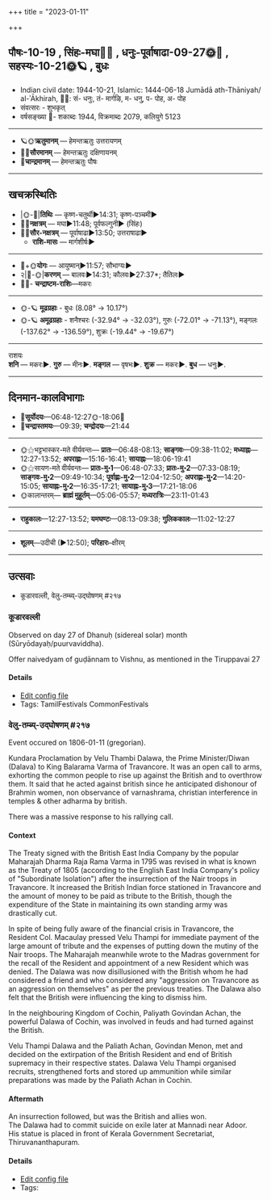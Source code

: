 +++
title = "2023-01-11"

+++
## पौषः-10-19  ,  सिंहः-मघा🌛🌌  ,  धनुः-पूर्वाषाढा-09-27🌞🌌  ,  सहस्यः-10-21🌞🪐  ,  बुधः
- Indian civil date: 1944-10-21, Islamic: 1444-06-18 Jumādā ath-Thāniyah/ al-ʾĀkhirah, 🌌🌞: सं- धनुः, तं- मार्गऴि, म- धनु, प- पोह, अ- पोह
- संवत्सरः - शुभकृत्
- वर्षसङ्ख्या 🌛- शकाब्दः 1944, विक्रमाब्दः 2079, कलियुगे 5123
___________________
- 🪐🌞**ऋतुमानम्** — हेमन्तऋतुः उत्तरायणम्
- 🌌🌞**सौरमानम्** — हेमन्तऋतुः दक्षिणायनम्
- 🌛**चान्द्रमानम्** — हेमन्तऋतुः पौषः
___________________


## खचक्रस्थितिः
- |🌞-🌛|**तिथिः** — कृष्ण-चतुर्थी►14:31; कृष्ण-पञ्चमी►  
- 🌌🌛**नक्षत्रम्** — मघा►11:48; पूर्वफल्गुनी► (सिंहः)  
- 🌌🌞**सौर-नक्षत्रम्** — पूर्वाषाढा►13:50; उत्तराषाढा►  
  - **राशि-मासः** — मार्गशीर्षः► 
___________________
- 🌛+🌞**योगः** — आयुष्मान्►11:57; सौभाग्यः►  
- २|🌛-🌞|**करणम्** — बालवः►14:31; कौलवः►27:37*; तैतिलः►  
- 🌌🌛- **चन्द्राष्टम-राशिः**—मकरः  
___________________
- 🌞-🪐 **मूढग्रहाः** - बुधः (8.08° → 10.17°)
- 🌞-🪐 **अमूढग्रहाः** - शनैश्चरः (-32.94° → -32.03°), गुरुः (-72.01° → -71.13°), मङ्गलः (-137.62° → -136.59°), शुक्रः (-19.44° → -19.67°)
___________________
राशयः  
**शनि** — मकरः►. **गुरु** — मीनः►. **मङ्गल** — वृषभः►. **शुक्र** — मकरः►. **बुध** — धनुः►. 
___________________


## दिनमान-कालविभागाः
- 🌅**सूर्योदयः**—06:48-12:27🌞️-18:06🌇  
- 🌛**चन्द्रास्तमयः**—09:39; **चन्द्रोदयः**—21:44  
___________________
- 🌞⚝भट्टभास्कर-मते वीर्यवन्तः— **प्रातः**—06:48-08:13; **साङ्गवः**—09:38-11:02; **मध्याह्नः**—12:27-13:52; **अपराह्णः**—15:16-16:41; **सायाह्नः**—18:06-19:41  
- 🌞⚝सायण-मते वीर्यवन्तः— **प्रातः-मु॰1**—06:48-07:33; **प्रातः-मु॰2**—07:33-08:19; **साङ्गवः-मु॰2**—09:49-10:34; **पूर्वाह्णः-मु॰2**—12:04-12:50; **अपराह्णः-मु॰2**—14:20-15:05; **सायाह्नः-मु॰2**—16:35-17:21; **सायाह्नः-मु॰3**—17:21-18:06  
- 🌞कालान्तरम्— **ब्राह्मं मुहूर्तम्**—05:06-05:57; **मध्यरात्रिः**—23:11-01:43  
___________________
- **राहुकालः**—12:27-13:52; **यमघण्टः**—08:13-09:38; **गुलिककालः**—11:02-12:27  
___________________
- **शूलम्**—उदीची (►12:50); **परिहारः**–क्षीरम्  
___________________

## उत्सवाः
- कूडारवल्ली, वेलु-तम्ब्य्-उद्घोषणम् #२१७
### कूडारवल्ली

Observed on day 27 of Dhanuḥ (sidereal solar) month (Sūryōdayaḥ/puurvaviddha). 

Offer naivedyam of guḍānnam to Vishnu, as mentioned in the Tiruppavai 27

#### Details
- [Edit config file](https://github.com/jyotisham/adyatithi/blob/master/tamil/sidereal_solar_month/day/09/27/kUDAravallI.toml)
- Tags: TamilFestivals CommonFestivals


### वेलु-तम्ब्य्-उद्घोषणम् #२१७

Event occured on 1806-01-11 (gregorian). 

Kundara Proclamation by Velu Thambi Dalawa, the Prime Minister/Diwan (Dalava) to King Balarama Varma of Travancore. It was an open call to arms, exhorting the common people to rise up against the British and to overthrow them. It said that he acted against british since he anticipated dishonour of Brahmin women, non observance of varnashrama, christian interference in temples & other adharma by british.

There was a massive response to his rallying call.

#### Context
The Treaty signed with the British East India Company by the popular Maharajah Dharma Raja Rama Varma in 1795 was revised in what is known as the Treaty of 1805 (according to the English East India Company's policy of "Subordinate Isolation") after the insurrection of the Nair troops in Travancore. It increased the British Indian force stationed in Travancore and the amount of money to be paid as tribute to the British, though the expenditure of the State in maintaining its own standing army was drastically cut.

In spite of being fully aware of the financial crisis in Travancore, the Resident Col. Macaulay pressed Velu Thampi for immediate payment of the large amount of tribute and the expenses of putting down the mutiny of the Nair troops. The Maharajah meanwhile wrote to the Madras government for the recall of the Resident and appointment of a new Resident which was denied. The Dalawa was now disillusioned with the British whom he had considered a friend and who considered any "aggression on Travancore as an aggression on themselves" as per the previous treaties. The Dalawa also felt that the British were influencing the king to dismiss him.

In the neighbouring Kingdom of Cochin, Paliyath Govindan Achan, the powerful Dalawa of Cochin, was involved in feuds and had turned against the British. 

Velu Thampi Dalawa and the Paliath Achan, Govindan Menon, met and decided on the extirpation of the British Resident and end of British supremacy in their respective states. Dalawa Velu Thampi organised recruits, strengthened forts and stored up ammunition while similar preparations was made by the Paliath Achan in Cochin. 

#### Aftermath
An insurrection followed, but was the British and allies won.  
The Dalawa had to commit suicide on exile later at Mannadi near Adoor.  
His statue is placed in front of Kerala Government Secretariat, Thiruvananthapuram.

#### Details
- [Edit config file](https://github.com/jyotisham/adyatithi/blob/master/mahApuruSha/xatra-later/gregorian/day/01/11/velu-tamby-udghoShaNam.toml)
- Tags: 


